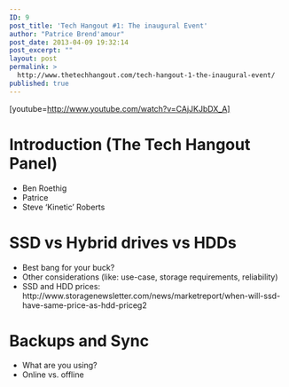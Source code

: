 ```yaml
---
ID: 9
post_title: 'Tech Hangout #1: The inaugural Event'
author: "Patrice Brend'amour"
post_date: 2013-04-09 19:32:14
post_excerpt: ""
layout: post
permalink: >
  http://www.thetechhangout.com/tech-hangout-1-the-inaugural-event/
published: true
---
```

[youtube=http://www.youtube.com/watch?v=CAjJKJbDX_A]

<h1>Introduction (The Tech Hangout Panel)</h1>

<ul>
<li>Ben Roethig</li>
<li>Patrice</li>
<li>Steve ‘Kinetic’ Roberts</li>
</ul>

<h1>SSD vs Hybrid drives vs HDDs</h1>

<ul>
<li>Best bang for your buck?</li>
<li>Other considerations (like: use-case, storage requirements, reliability)</li>
<li>SSD and HDD prices: http://www.storagenewsletter.com/news/marketreport/when-will-ssd-have-same-price-as-hdd-priceg2</li>
</ul>

<h1>Backups and Sync</h1>

<ul>
<li>What are you using?</li>
<li>Online vs. offline</li>
</ul>
